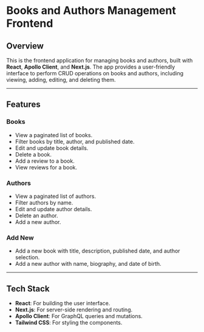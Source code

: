 # Books and Authors Management Frontend

## Overview
This is the frontend application for managing books and authors, built with **React**, **Apollo Client**, and **Next.js**. The app provides a user-friendly interface to perform CRUD operations on books and authors, including viewing, adding, editing, and deleting them.

---

## Features
### Books
- View a paginated list of books.
- Filter books by title, author, and published date.
- Edit and update book details.
- Delete a book.
- Add a review to a book.
- View reviews for a book.

### Authors
- View a paginated list of authors.
- Filter authors by name.
- Edit and update author details.
- Delete an author.
- Add a new author.

### Add New
- Add a new book with title, description, published date, and author selection.
- Add a new author with name, biography, and date of birth.

---

## Tech Stack
- **React**: For building the user interface.
- **Next.js**: For server-side rendering and routing.
- **Apollo Client**: For GraphQL queries and mutations.
- **Tailwind CSS**: For styling the components.

